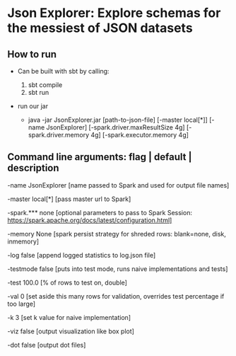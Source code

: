 # Json Explorer: Explore schemas for the messiest of JSON datasets
## How to run
- Can be built with sbt by calling:
    1. sbt compile
    2. sbt run

- run our jar
    - java -jar JsonExplorer.jar [path-to-json-file] [-master local[*]] [-name JsonExplorer] [-spark.driver.maxResultSize 4g] [-spark.driver.memory 4g] [-spark.executor.memory 4g]
    
## Command line arguments: flag | default | description

-name JsonExplorer [name passed to Spark and used for output file names]

-master local[*] [pass master url to Spark]

-spark.*** none [optional parameters to pass to Spark Session: https://spark.apache.org/docs/latest/configuration.html]

-memory None [spark persist strategy for shreded rows: blank=none, disk, inmemory]

-log false [append logged statistics to log.json file]

-testmode false [puts into test mode, runs naive implementations and tests]

-test 100.0 [% of rows to test on, double]

-val 0 [set aside this many rows for validation, overrides test percentage if too large]

-k 3 [set k value for naive implementation]

-viz false [output visualization like box plot]

-dot false [output dot files]